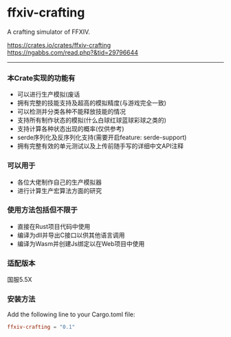 # ffxiv-crafting

A crafting simulator of FFXIV.

https://crates.io/crates/ffxiv-crafting  
https://ngabbs.com/read.php?&tid=29796644

---

### 本Crate实现的功能有

- 可以进行生产模拟(废话
- 拥有完整的技能支持及超高的模拟精度(与游戏完全一致)
- 可以检测并分类各种不能释放技能的情况
- 支持所有制作状态的模拟(什么白球红球蓝球彩球之类的)
- 支持计算各种状态出现的概率(仅供参考)
- serde序列化及反序列化支持(需要开启feature: serde-support)
- 拥有完整有效的单元测试以及上传前随手写的详细中文API注释

### 可以用于

- 各位大佬制作自己的生产模拟器
- 进行计算生产宏算法方面的研究

### 使用方法包括但不限于

- 直接在Rust项目代码中使用
- 编译为dll并导出C接口以供其他语言调用
- 编译为Wasm并创建Js绑定以在Web项目中使用

### 适配版本

国服5.5X

### 安装方法

Add the following line to your Cargo.toml file:

```toml
ffxiv-crafting = "0.1"
```
